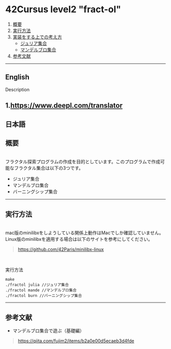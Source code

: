 # 42Cursus level2 "fract-ol"  
1. [概要](#anchor4)
2. [実行方法](#anchor5)
3. [実装をする上での考え方](#anchor6)
    * [ジュリア集合](#anchor100)
    * [マンデルブロ集合](#anchor101)
4. [参考文献](#anchor7)
***
## English
<a id="anchor1">Description</a>

1.https://www.deepl.com/translator
---



## 日本語
## <a id="anchor4">概要</a>
<br>
フラクタル探索プログラムの作成を目的としています。このプログラムで作成可能なフラクタル集合は以下の3つです。

* ジュリア集合
* マンデルブロ集合
* バーニングシップ集合


---
## <a id="anchor5">実行方法</a>
<br>
mac版のminilibxをしようしている関係上動作はMacでしか確認していません。Linux版のminilibxを適用する場合は以下のサイトを参考にしてください。
<br>

>https://github.com/42Paris/minilibx-linux
<br>

実行方法
```
make
./fractol julia //ジュリア集合
./fractol mande //マンデルブロ集合
./fractol burn //バーニングシップ集合
```

---
## <a id="anchor6">参考文献</a><br>

* マンデルブロ集合で遊ぶ（基礎編）
>https://qiita.com/fujim2/items/b2a0e00d5ecaeb3d4fde
